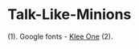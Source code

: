 # Talk-Like-Minions
 
(1). Google fonts - [Klee One](https://fonts.google.com/specimen/Klee+One?query=klee)
(2). 